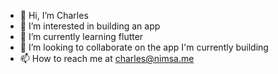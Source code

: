 - 👋 Hi, I’m Charles
- 👀 I’m interested in building an app
- 🌱 I’m currently learning flutter
- 💞️ I’m looking to collaborate on the app I'm currently building
- 📫 How to reach me at charles@nimsa.me

<!---
cmujie/cmujie is a ✨ special ✨ repository because its `README.md` (this file) appears on your GitHub profile.
You can click the Preview link to take a look at your changes.
--->
